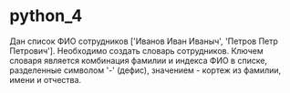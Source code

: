 # python_4

Дан список ФИО сотрудников ['Иванов Иван Иваныч', 'Петров Петр Петрович']. Необходимо создать словарь сотрудников. Ключем словаря является комбинация фамилии и индекса ФИО в списке, разделенные символом '-' (дефис), значением - кортеж из фамилии, имени и отчества.
